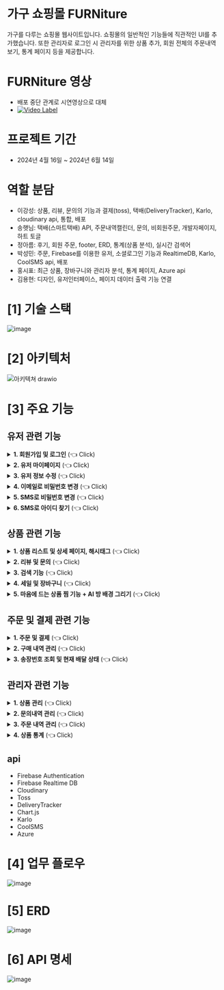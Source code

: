 # 가구 쇼핑몰 FURNiture
가구를 다루는 쇼핑몰 웹사이트입니다. 쇼핑몰의 일반적인 기능들에 직관적인 UI를 추가했습니다.
또한 관리자로 로그인 시 관리자를 위한 상품 추가, 회원 전체의 주문내역 보기, 통계 페이지 등을 제공합니다.

# FURNiture 영상
- 배포 중단 관계로 시연영상으로 대체
- [![Video Label](https://i.ytimg.com/vi/MfuXneddQo8/hqdefault.jpg?sqp=-oaymwE2CPYBEIoBSFXyq4qpAygIARUAAIhCGAFwAcABBvABAfgBqgeAAtAFigIMCAAQARhlIGUoZTAP&rs=AOn4CLDRDGLgA1YnJaiYybY-sKx9lgljww)](https://www.youtube.com/watch?v=MfuXneddQo8)

# 프로젝트 기간
- 2024년 4월 16일 ~ 2024년 6월 14일

# 역할 분담
- 이강성: 상품, 리뷰, 문의의 기능과 결제(toss), 택배(DeliveryTracker), Karlo, cloudinary api, 통합, 배포
- 송햇님: 택배(스마트택배) API, 주문내역캘린더, 문의, 비회원주문, 개발자페이지, 하트 토글
- 정아름: 후기, 회원 주문, footer, ERD, 통계(상품 분석), 실시간 검색어
- 박성민: 주문, Firebase를 이용한 유저, 소셜로그인 기능과 RealtimeDB, Karlo, CoolSMS api, 배포
- 홍시표: 최근 상품, 장바구니와 관리자 분석, 통계 페이지, Azure api
- 김용현: 디자인, 유저인터페이스, 페이지 데이터 출력 기능 연결

# [1] 기술 스택
![image](https://github.com/Ape07Park/Final-project-24.05-integralation/assets/132667775/5b77c38a-1026-4411-a1e4-659baab2391e)

# [2] 아키텍처
![아키텍쳐 drawio](https://github.com/Ape07Park/Human-Final-Project/assets/132667775/fd9907ed-339a-4555-9032-c205fa787aca)

# [3] 주요 기능
## 유저 관련 기능
<details>
  <summary><b>1. 회원가입 및 로그인</b> (👈 Click)</summary>
  <br>
  <div markdown="1">
    <h3>로그인</h3>
    <ul>
      <li>Firebase Authentication을 사용하여 로그인 기능 구현</li>
  <img src="https://github.com/Ape07Park/Human-Final-Project/assets/132667775/7e72acca-af8f-4a17-8a83-714c0169b56f" alt="로그인">
       <li>Firebase Authentication을 사용하여 회원가입 기능 구현</li>
  <img src="https://github.com/Ape07Park/Human-Final-Project/assets/132667775/2eb69b62-4fea-460e-b3f2-2de062cda279" alt="로그인">
  </ul>
  </div>
</details>

 <details>
  <summary><b>2. 유저 마이페이지</b> (👈 Click)</summary>
  <br>
  <div markdown="1">
    <ul>
      <li>Firebase Realtime DB를 이용하여 유저 정보 저장 및 관리</li>
  <img src="https://github.com/Ape07Park/Human-Final-Project/assets/132667775/254bf3b4-babf-4620-a069-2b4180276bb0" alt="로그인">
  </ul>
  </div>
</details>

  <details>
  <summary><b>3. 유저 정보 수정</b> (👈 Click)</summary>
  <br>
  <div markdown="1">
    <ul>
      <li>Firebase Authentication 및 Realtime DB를 통해 유저 정보 업데이트</li>
  <img src="https://github.com/Ape07Park/Human-Final-Project/assets/132667775/e44fc74c-4550-4ba3-b1e8-186e4c93b88a" alt="로그인">
  </ul>
  </div>
</details>

 <details>
  <summary><b>4. 이메일로 비밀번호 변경</b> (👈 Click)</summary>
  <br>
  <div markdown="1">
    <ul>
      <li>Firebase Authentication을 이용하여 이메일로 비밀번호 변경 기능 제공</li>
  <img src="https://github.com/Ape07Park/Human-Final-Project/assets/132667775/3bb2f4ad-d65b-4ced-a880-de6f03bfd2f3" alt="로그인">
       
  <li>이메일 변경을 위한 이메일 입력 모달</li>
  <img src="https://github.com/Ape07Park/Human-Final-Project/assets/132667775/017a8a55-bcbe-4ba8-8d24-82eacdf46087" alt="로그인">
       
  <li>이메일 입력 시 변경됨</li>
  <img src="https://github.com/Ape07Park/Human-Final-Project/assets/132667775/d7b9a39c-aa91-44c7-a56c-abe8669fae45" alt="로그인">

  <li>이메일</li>
  <img src="https://github.com/Ape07Park/Human-Final-Project/assets/132667775/4069e2d1-947b-40f1-9c40-2b824bce4bdb" alt="로그인">

  <li>이메일로 비밀번호 변경</li>
  <img src="https://github.com/Ape07Park/Human-Final-Project/assets/132667775/0e715eaa-0de6-4600-83b9-fe7a5a9e6ff1" alt="로그인">
  </ul>

   <li>이메일로 비밀번호 변경 완료</li>
  <img src="https://github.com/Ape07Park/Human-Final-Project/assets/132667775/99f5e50b-1745-4510-8300-1284aeffaafe" alt="로그인">
  </ul>  
  </div>
</details>

 <details>
  <summary><b>5. SMS로 비밀번호 변경</b> (👈 Click)</summary>
  <br>
  <div markdown="1">
    <ul>
      <li>CoolSMS API를 활용하여 SMS 전송 기능을 통해 비밀번호 변경 기능 구현</li>
  <img src="https://github.com/Ape07Park/Human-Final-Project/assets/132667775/5a29b2eb-af84-4af1-a1ab-d53dacc6ef0b" alt="로그인">

  <li>인증코드 확인</li>
  <img src="https://github.com/Ape07Park/Human-Final-Project/assets/132667775/2adb478e-e284-480a-a563-c4ccc32ccabb" alt="로그인">

   <li>비밀번호 입력</li>
  <img src="https://github.com/Ape07Park/Human-Final-Project/assets/132667775/a0f2a854-fd6d-4c00-83e0-786bb9a3ef3f" alt="로그인">   
  </ul>
  </div>
</details>

<details>
  <summary><b>6. SMS로 아이디 찾기</b> (👈 Click)</summary>
  <br>
  <div markdown="1">
    <ul>
      <li>CoolSMS API를 활용하여 SMS 전송 기능을 통해 아이디 찾기 기능 구현</li>
  <img src="https://github.com/Ape07Park/Human-Final-Project/assets/132667775/f31d8c7f-d96c-4d3e-aba5-fadce20ac859" alt="로그인">

  <li>인증코드 확인</li>
  <img src="https://github.com/Ape07Park/Human-Final-Project/assets/132667775/2adb478e-e284-480a-a563-c4ccc32ccabb" alt="로그인">

   <li>비밀번호 입력</li>
  <img src="https://github.com/Ape07Park/Human-Final-Project/assets/132667775/91770945-035c-4d0a-be3a-7096f9e78c78" alt="로그인">   
  </ul>
  </div>
</details>

## 상품 관련 기능
<details>
  <summary><b>1. 상품 리스트 및 상세 페이지, 해시태그</b> (👈 Click)</summary>
  <br>
  <div markdown="1">
    <h3>리스트</h3>
    <ul>
      <li>MySQL로 데이터를 관리 상품 정보 저장 및 상품 리스트 구현</li>
      <img src="https://github.com/KangSungLee/Final-Project/assets/155405751/67e1e82c-e712-4713-8f15-fd5f87d2d7b7" alt="상품리스트">
    </ul>
    <h3>상세 페이지</h3>
    <ul>
      <li>MySQL로 데이터를 관리 상품 정보 저장 및 상품 상세 페이지 및 해시태그 구현</li>
      <img src="https://github.com/KangSungLee/Final-Project/assets/155405751/67e1e82c-e712-4713-8f15-fd5f87d2d7b7" alt="상세페이지">
    </ul>
  </div>
</details>

<details>
  <summary><b>2. 리뷰 및 문의</b> (👈 Click)</summary>
  <br>
  <div markdown="1">
    <h3>리뷰</h3>
    <ul>
      <li>상품 상세 페이지에서 사용자 리뷰 리스트</li>
      <img src="https://github.com/KangSungLee/Final-Project/assets/155405751/828df158-d72b-4718-9b4e-d0c2a1534032" alt="리뷰 리스트">
      <li>리뷰 작성</li>
      <img src="https://github.com/KangSungLee/Final-Project/assets/155405751/bb234e38-a7c7-4d65-a238-fe7aa9ee5afc" alt="리뷰 작성">
      <li>리뷰 수정</li>
      <img src="https://github.com/KangSungLee/Final-Project/assets/155405751/1b271334-2938-4494-85c3-87b408171c41" alt="리뷰 수정">
    </ul>
    <h3>문의</h3>
    <ul>
      <li>상품 상세 페이지에서 사용자 문의 리스트</li>
      <img src="https://github.com/KangSungLee/Final-Project/assets/155405751/f975a32c-125c-4b0d-b1eb-c47a1126273d" alt="문의 리스트">
      <li>문의 작성</li>
      <img src="https://github.com/KangSungLee/Final-Project/assets/155405751/c3c5d970-0da4-4524-a16e-e5ab4dd7c42d" alt="문의 작성">
      <li>문의 수정 및 삭제</li>
      <img src="https://github.com/KangSungLee/Final-Project/assets/155405751/d022de92-1820-4c94-9049-e941f261646e" alt="문의 수정 및 삭제">
    </ul>
  </div>
</details>

<details>
  <summary><b>3. 검색 기능</b> (👈 Click)</summary>
  <br>
  <div markdown="1">
    <h3>검색 기능</h3>
    <ul>
      <li>데이터베이스 검색 기능을 구현하여 상품 검색 지원</li>
      <img src="https://github.com/KangSungLee/Final-Project/assets/155405751/577fc44b-91e5-4dd6-bf96-ec48bc870ad0" alt="검색창">
      <li>검색 리스트</li>
      <img src="https://github.com/KangSungLee/Final-Project/assets/155405751/82dd6120-9d42-4682-8568-e5ea34f4b7a3" alt="검색 리스트">
    </ul>
  </div>
</details>

<details>
  <summary><b>4. 세일 및 장바구니</b> (👈 Click)</summary>
  <br>
  <div markdown="1">
    <h3>세일</h3>
    <ul>
      <li>세일 리스트</li>
      <img src="https://github.com/KangSungLee/Final-Project/assets/155405751/62e2c6e7-1c26-441f-ad18-bd8f8a5e1dcd" alt="세일 리스트">
    </ul>
    <h3>장바구니</h3>
    <ul>
      <li>장바구니 수량 변경 및 삭제 주문하기 기능</li>
      <img src="https://github.com/KangSungLee/Final-Project/assets/155405751/d6d529f7-ab25-43b7-b483-96e55b2f645f" alt="장바구니">
    </ul>
  </div>
</details>

<details>
  <summary><b>5. 마음에 드는 상품 찜 기능 + AI 방 배경 그리기</b> (👈 Click)</summary>
  <br>
  <div markdown="1">
    <h3>사용자가 찜한 상품 리스트와 Azure의 Computer Vision API를 사용하여 이미지에서 배경을 자동으로 제거, Karlo의 AI 이미지 편집 기능으로 배경 생성 기능 제공</h3>
    <ul>
      <li>찜 리스트</li>
      <img src="https://github.com/KangSungLee/Final-Project/assets/155405751/34ad89d6-dcc5-4c44-a141-07f8f5ddccd2" alt="찜 리스트">
      <li>AI 방 배경 생성</li>
      <img src="https://github.com/KangSungLee/Final-Project/assets/155405751/7eb8c614-cdcc-4c08-b3ad-598f6a00cf2f" alt="AI 방 배경 생성">
    </ul>
  </div>
</details>

## 주문 및 결제 관련 기능
<details>
  <summary><b>1. 주문 및 결제</b> (👈 Click)</summary>
  <br>
  <div markdown="1">
    <h3>Toss API를 통해 결제 처리 및 결제 상태 관리</h3>
    <ul>
      <li>결제창</li>
      <img src="https://github.com/KangSungLee/Final-Project/assets/155405751/3aafd7bc-3e66-4be4-926c-5ac6a0535f89" alt="결제창">
      <li>Toss API를 통해 결제창</li>
      <img src="https://github.com/KangSungLee/Final-Project/assets/155405751/b9c2f300-59fa-4861-95e2-744de03330a3" alt="Toss API를 통해 결제창">
      <li>Toss API를 통해 결제 처리</li>
      <img src="https://github.com/KangSungLee/Final-Project/assets/155405751/3011307a-2ca8-44be-877a-63b7657ce894" alt="Toss API를 통해 결제 처리">
      <li>Toss API를 통해 결제 완료</li>
      <img src="https://github.com/KangSungLee/Final-Project/assets/155405751/6128a335-e2e7-4406-8746-dd777fa0b422" alt="Toss API를 통해 결제 완료">
    </ul>
  </div>
</details>

<details>
  <summary><b>2. 구매 내역 관리</b> (👈 Click)</summary>
  <br>
  <div markdown="1">
    <h3>데이터베이스에 구매 내역 저장 및 관리</h3>
    <ul>
      <li>주문내역 리스트</li>
      <img src="https://github.com/KangSungLee/Final-Project/assets/155405751/c821ab6b-e00e-4c6b-ab4d-4df13b5a3b58" alt="주문내역 리스트">
      <li>주문내역 상세조회</li>
      <img src="https://github.com/KangSungLee/Final-Project/assets/155405751/fcf6db31-ac65-40df-a642-7df2316cdb99" alt="주문내역 상세조회">
    </ul>
  </div>
</details>

<details>
  <summary><b>3. 송장번호 조회 및 현재 배달 상태</b> (👈 Click)</summary>
  <br>
  <div markdown="1">
    <h3>DeliveryTracker API를 사용하여 송장번호 조회 및 배송 상태 관리</h3>
    <ul>
      <li>송장번호 조회 및 배송 상태 관리</li>
      <img src="https://github.com/KangSungLee/Final-Project/assets/155405751/673a92fc-24c1-4c8f-addd-f33c9acd2eed" alt="송장번호 조회 및 배송 상태 관리">
    </ul>
  </div>
</details>
  
## 관리자 관련 기능
<details>
  <summary><b>1. 상품 관리</b> (👈 Click)</summary>
  <br>
  <div markdown="1">
    <ul>
      <li>관리자 페이지에서 상품 등록, 수정, 삭제 기능 구현</li>
  <img src="https://github.com/Ape07Park/Human-Final-Project/assets/132667775/45972bdb-0ff3-4fb4-8411-8aaaf3bcde5c" alt="로그인">

  <li>관리자 페이지에서 상품 등록</li>
  <img src="https://github.com/Ape07Park/Human-Final-Project/assets/132667775/bc1d2748-037e-4253-b88c-1fa8c1370e0a" alt="로그인">

   <li>관리자 페이지에서 상품 수정</li>
  <img src="https://github.com/Ape07Park/Human-Final-Project/assets/132667775/1c5c2f62-8c90-4cc4-9fe3-9832d2de6dd2" alt="로그인">
   <img src="https://github.com/Ape07Park/Human-Final-Project/assets/132667775/80208268-7568-4e93-8814-098216e05845" alt="로그인">
    <img src="https://github.com/Ape07Park/Human-Final-Project/assets/132667775/9e57f60d-5f29-4026-8382-e2d6817a3ff6" alt="로그인">

  <li>관리자 페이지에서 세일 설정</li>
  <img src="https://github.com/Ape07Park/Human-Final-Project/assets/132667775/e17a54e2-e171-449a-b1cc-711611fdbf60" alt="로그인">
  </ul>
  </div>
  </details>
  
  <details>
  <summary><b>2. 문의내역 관리</b> (👈 Click)</summary>
  <br>
  <div markdown="1">
    <ul>
      <li>관리자 페이지에서 사용자 문의 내역 관리</li>
  <img src="https://github.com/Ape07Park/Human-Final-Project/assets/132667775/eec2357b-a489-4de2-b733-5e74b06b9b1d" alt="로그인">
  </ul>
  </div>
</details>

 <details>
  <summary><b>3. 주문 내역 관리</b> (👈 Click)</summary>
  <br>
  <div markdown="1">
    <ul>
      <li>관리자 페이지에서 주문 정보 확인 및 처리</li>
  <img src="https://github.com/Ape07Park/Human-Final-Project/assets/132667775/aec55160-ef8c-4a2a-a0b8-dd6cf849989a" alt="로그인">
        <li>관리자 페이지에서 송장번호 입력 모달창</li>
  <img src="https://github.com/Ape07Park/Human-Final-Project/assets/132667775/213599f0-a26b-4142-89ae-5216384642b5" alt="로그인">
      <li>관리자 페이지에서 주문상세정보 모달창</li>
  <img src="https://github.com/Ape07Park/Human-Final-Project/assets/132667775/7fb509ba-171b-40d3-880e-ed347b8ecb4c" alt="로그인">
  </ul>
  </div>
</details>

 <details>
  <summary><b>4. 상품 통계</b> (👈 Click)</summary>
  <br>
  <div markdown="1">
    <ul>
      <li>데이터베이스에서 추출한 데이터를 기반으로 한 상품 판매 통계 제공</li>
  <img src="https://github.com/Ape07Park/Human-Final-Project/assets/132667775/4b7bc210-d966-4a53-a985-5045bcd22f4f" alt="로그인">
  <img src="https://github.com/Ape07Park/Human-Final-Project/assets/132667775/8d60bf1e-d5d6-4ccd-b9c2-0d15a3f56c66" alt="로그인">
  <img src="https://github.com/Ape07Park/Human-Final-Project/assets/132667775/538924e6-dd79-4bed-806a-669b616bdaa7" alt="로그인">    
  </ul>
  </div>
</details>

## api
- Firebase Authentication
- Firebase Realtime DB
- Cloudinary
- Toss
- DeliveryTracker
- Chart.js
- Karlo
- CoolSMS
- Azure

# [4] 업무 플로우
![image](https://github.com/Ape07Park/Final-project-24.05-integralation/assets/132667775/56fda504-e0bf-4460-bc2c-1721d16251a0)

# [5] ERD
![image](https://github.com/Ape07Park/Final-project-24.05-integralation/assets/132667775/1acb14e4-d903-44ff-9902-b30729a0a6ce)

# [6] API 명세
![image](https://github.com/Ape07Park/Final-project-24.05-integralation/assets/132667775/3a5ba29d-a5d8-4643-9bef-6842265f0861)





